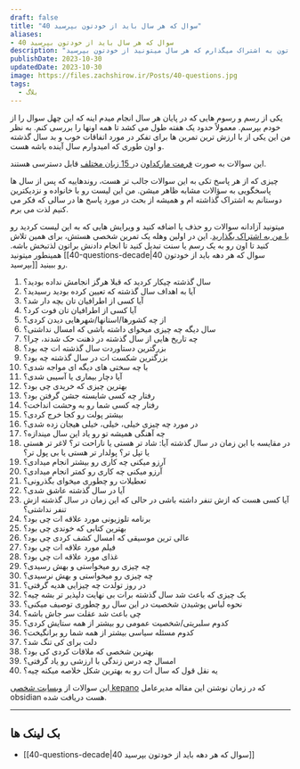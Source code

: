 ```yaml
---
draft: false
title: "40 سوال که هر سال باید از خودتون بپرسید"
aliases: 
- 40 سوال که هر سال باید از خودتون بپرسید
description: "توی این مقاله لیست 40 تا سوال رو باهاتون به اشتراک میگذارم که هر سال میتونید از خودتون بپرسید."
publishDate: 2023-10-30
updatedDate: 2023-10-30
image: https://files.zachshirow.ir/Posts/40-questions.jpg
tags:
  - بلاگ
---
```





یکی از رسم و رسوم هایی که در پایان هر سال انجام میدم اینه که این چهل سوال را از خودم بپرسم. معمولاً حدود یک هفته طول می کشد تا همه اونها را بررسی کنم. به نظر من این یکی از با ارزش ترین تمرین ها برای تفکر در مورد اتفاقات خوب و بد سال گذشته و اون طوری که امیدوارم سال آینده باشه هست. 

این سوالات به صورت [فرمت مارکداون](https://github.com/kepano/40-questions) در[ 15 زبان مختلف](https://github.com/kepano/40-questions/blob/master/year.md) قابل دسترسی هستند. 

چیزی که از هر پاسخ تکی به این سوالات جالب تر هست، روندهاییه که پس از سال ها پاسخگویی به سؤالات مشابه ظاهر میشن. من این لیست رو با خانواده و نزدیکترین دوستانم به اشتراک گذاشته ام و همیشه از بحث در مورد پاسخ ها در سالی که فکر می کنیم لذت می برم.

میتونید آزادانه سوالات رو حذف یا اضافه کنید و ویرایش هایی که به این لیست کردید رو [با من به اشتراک بگذارید](https://twitter.com/zachshirow). این در اولین وهله یک تمرین شخصی هستش، برای همین تلاش کنید تا اون رو به یک رسم یا سنت تبدیل کنید تا انجام دادنش براتون لذتبخش باشه. همینطور میتونید [[40-questions-decade|40 سوال که هر دهه باید از خودتون بپرسید]] رو ببینید. 


1. سال گذشته چیکار کردید که قبلا هرگز انجامش نداده بودید؟ 
2. آیا به اهداف سال گذشته که تعیین کرده بودید رسیدید؟ 
3. آیا کسی از اطرافیان تان بچه دار شد؟ 
4. آیا کسی از اطرافیان تان فوت کرد؟ 
5. از چه کشورها/استانها/شهرهایی دیدن کردی؟
6. سال دیگه چه چیزی میخوای داشته باشی که امسال نداشتی؟
7. چه تاریخ هایی از سال گذشته در ذهنت حک شدند، چرا؟
8. بزرگترین دستاوردت سال گذشته ات چه بود؟
9. بزرگترین شکست ات در سال گذشته چه بود؟
10. با چه سختی های دیگه ای مواجه شدی؟
11. آیا دچار بیماری یا آسیبی شدی؟ 
12. بهترین چیزی که خریدی چی بود؟ 
13. رفتار چه کسی شایسته جشن گرفتن بود؟ 
14. رفتار چه کسی شما رو به وحشت انداخت؟ 
15. بیشتر پولت رو کجا خرج کردی؟ 
16. در مورد چه چیزی خیلی، خیلی، خیلی هیجان زده شدی؟ 
17. چه آهنگی همیشه تو رو یاد این سال میندازه؟ 
18. در مقایسه با این زمان در سال گذشته آیا: شاد تر هستی یا ناراحت تر؟ لاغر تر هستی یا تپل تر؟ پولدار تر هستی یا بی پول تر؟ 
19. آرزو میکنی چه کاری رو بیشتر انجام میدادی؟ 
20. آرزو میکنی چه کاری رو کمتر انجام میدادی؟ 
21. تعطیلات رو چطوری میخوای بگذرونی؟ 
22. آیا در سال گذشته عاشق شدی؟ 
23. آیا کسی هست که ازش تنفر داشته باشی در حالی که این زمان در سال گذشته ازش تنفر نداشتی؟ 
24. برنامه تلوزیونی مورد علاقه ات چی بود؟ 
25. بهترین کتابی که خوندی چی بود؟ 
26. عالی ترین موسیقی که امسال کشف کردی چی بود؟ 
27. فیلم مورد علاقه ات چی بود؟ 
28. غذای مورد علاقه ات چی بود؟ 
29. چه چیزی رو میخواستی و بهش رسیدی؟
30. چه چیزی رو میخواستی و بهش نرسیدی؟ 
31. در روز تولدت چه چیزایی هدیه گرفتی؟ 
32. یک چیزی که باعث شد سال گذشته برات بی نهایت دلپذیر تر بشه چیه؟ 
33. نحوه لباس پوشیدن شخصیت در این سال رو چطوری توصیف میکنی؟
34. چی باعث شد عقلت سر جاش باشه؟ 
35. کدوم سلبریتی/شخصیت عمومی رو بیشتر از همه ستایش کردی؟ 
36. کدوم مسئله سیاسی بیشتر از همه شما رو برانگیخت؟ 
37. دلت برای کی تنگ شد؟ 
38. بهترین شخصی که ملاقات کردی کی بود؟ 
39. امسال چه درس زندگی با ارزشی رو یاد گرفتی؟ 
40. یه نقل قول که سال ات رو به بهترین شکل خلاصه میکنه چیه؟ 

این سوالات از [وبسایت شخصی kepano](https://stephango.com/40-questions) که در زمان نوشتن این مقاله مدیرعامل obsidian هست دریافت شده. 


---

## بک لینک ها
- [[40-questions-decade|40 سوال که هر دهه باید از خودتون بپرسید]]